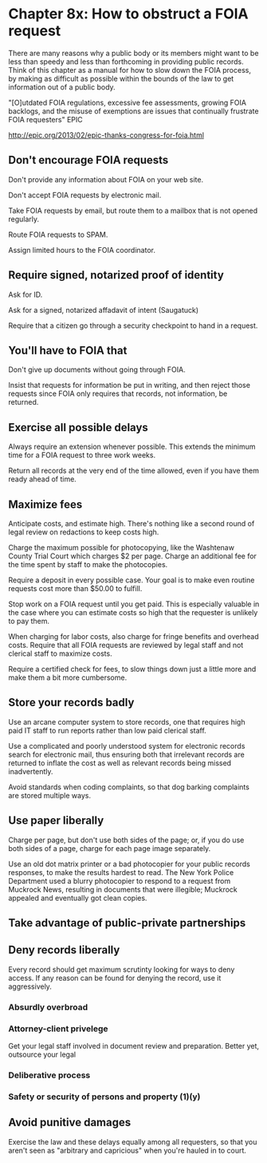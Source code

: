 # Chapter 8x: How to obstruct a FOIA request

There are many reasons why a public body or its members
might want to be less than speedy and less than forthcoming
in providing public records. Think of this chapter as a
manual for how to slow down the FOIA process, by making
as difficult as possible within the bounds of the law to
get information out of a public body.

"[O]utdated FOIA regulations, excessive fee assessments, growing FOIA
backlogs, and the misuse of exemptions are issues that continually
frustrate FOIA requesters" EPIC 

http://epic.org/2013/02/epic-thanks-congress-for-foia.html

## Don't encourage FOIA requests 

Don't provide any information about FOIA on your web site.

Don't accept FOIA requests by electronic mail.

Take FOIA requests by email, but route them to a mailbox that
is not opened regularly.

Route FOIA requests to SPAM.

Assign limited hours to the FOIA coordinator.

## Require signed, notarized proof of identity

Ask for ID.

Ask for a signed, notarized affadavit of intent (Saugatuck)

Require that a citizen go through a security checkpoint to hand in a request.

## You'll have to FOIA that

Don't give up documents without going through FOIA.

Insist that requests for information be put in writing, and then reject
those requests since FOIA only requires that records, not information,
be returned.

## Exercise all possible delays

Always require an extension whenever possible. This extends the minimum
time for a FOIA request to three work weeks.

Return all records at the very end of the time allowed, even if you
have them ready ahead of time.

## Maximize fees

Anticipate costs, and estimate high. There's nothing like a second
round of legal review on redactions to keep costs high.

Charge the maximum possible for photocopying, like the Washtenaw
County Trial Court which charges $2 per page. Charge an additional
fee for the time spent by staff to make the photocopies.

Require a deposit in every possible case. Your goal is to make even
routine requests cost more than $50.00 to fulfill.

Stop work on a FOIA request until you get paid. This is especially
valuable in the case where you can estimate costs so high that the
requester is unlikely to pay them.

When charging for labor costs, also charge for fringe benefits and
overhead costs. Require that all FOIA requests are reviewed by 
legal staff and not clerical staff to maximize costs.

Require a certified check for fees, to slow things down just a little
more and make them a bit more cumbersome.

## Store your records badly

Use an arcane computer system to store records, one that requires
high paid IT staff to run reports rather than low paid clerical staff.

Use a complicated and poorly understood system for electronic records
search for electronic mail, thus ensuring both that irrelevant records
are returned to inflate the cost as well as relevant records being
missed inadvertently.

Avoid standards when coding complaints, so that dog barking complaints
are stored multiple ways.

## Use paper liberally

Charge per page, but don't use both sides of the page; or, if you do
use both sides of a page, charge for each page image separately.

Use an old dot matrix printer or a bad photocopier for your public
records responses, to make the results hardest to read. The New York
Police Department used a blurry photocopier to respond to a request
from Muckrock News, resulting in documents that were illegible; Muckrock
appealed and eventually got clean copies.

## Take advantage of public-private partnerships

## Deny records liberally

Every record should get maximum scrutinty looking for ways to deny access.
If any reason can be found for denying the record, use it aggressively.

### Absurdly overbroad

### Attorney-client privelege

Get your legal staff involved in document review and preparation. Better
yet, outsource your legal 

### Deliberative process

### Safety or security of persons and property (1)(y)

## Avoid punitive damages

Exercise the law and these delays equally among all requesters, so that
you aren't seen as "arbitrary and capricious" when you're hauled in to court.
